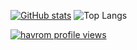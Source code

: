 

[![GitHub stats](https://github-readme-stats.vercel.app/api?username=havrom&show_icons=true&theme=shadow_green)](https://github.com/havrom/github-readme-stats) ![Top Langs](https://github-readme-stats.vercel.app/api/top-langs/?username=havrom&langs_count=20&layout=compact)


[![havrom profile views](https://u8views.com/api/v1/github/profiles/142303074/views/day-week-month-total-count.svg)](https://u8views.com/github/havrom)
